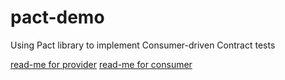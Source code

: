 # pact-demo
Using Pact library to implement Consumer-driven Contract tests

[read-me for provider](./order-service/README.md)
[read-me for consumer](./consumer-service/README.md)
